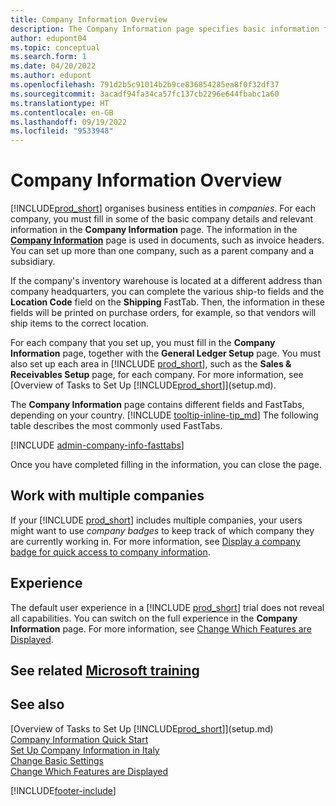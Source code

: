 ```yaml
---
title: Company Information Overview
description: The Company Information page specifies basic information for a business entity, such as name, addresses, and shipping information.
author: edupont04
ms.topic: conceptual
ms.search.form: 1
ms.date: 04/20/2022
ms.author: edupont
ms.openlocfilehash: 791d2b5c91014b2b9ce836854285ea8f0f32df37
ms.sourcegitcommit: 3acadf94fa34ca57fc137cb2296e644fbabc1a60
ms.translationtype: HT
ms.contentlocale: en-GB
ms.lasthandoff: 09/19/2022
ms.locfileid: "9533948"
---
```

# <a name="company-information-overview"></a>Company Information Overview

[!INCLUDE[prod_short](includes/prod_short.md)] organises business entities in *companies*. For each company, you must fill in some of the basic company details and relevant information in the **Company Information** page. The information in the [**Company Information**](https://businesscentral.dynamics.com/?page=1) page is used in documents, such as invoice headers. You can set up more than one company, such as a parent company and a subsidiary.  

If the company's inventory warehouse is located at a different address than company headquarters, you can complete the various ship-to fields and the **Location Code** field on the **Shipping** FastTab. Then, the information in these fields will be printed on purchase orders, for example, so that vendors will ship items to the correct location.  

For each company that you set up, you must fill in the **Company Information** page, together with the **General Ledger Setup** page. You must also set up each area in [!INCLUDE [prod_short](includes/prod_short.md)], such as the **Sales & Receivables Setup** page, for each company. For more information, see [Overview of Tasks to Set Up [!INCLUDE[prod_short](includes/prod_short.md)]](setup.md).  

The **Company Information** page contains different fields and FastTabs, depending on your country. [!INCLUDE [tooltip-inline-tip_md](includes/tooltip-inline-tip_md.md)] The following table describes the most commonly used FastTabs.

[!INCLUDE [admin-company-info-fasttabs](includes/admin-company-info-fasttabs.md)]

Once you have completed filling in the information, you can close the page.  

## <a name="work-with-multiple-companies"></a>Work with multiple companies

If your [!INCLUDE [prod_short](includes/prod_short.md)] includes multiple companies, your users might want to use *company badges* to keep track of which company they are currently working in. For more information, see [Display a company badge for quick access to company information](ui-change-basic-settings.md#badge).  

## <a name="experience"></a>Experience

The default user experience in a [!INCLUDE [prod_short](includes/prod_short.md)] trial does not reveal all capabilities. You can switch on the full experience in the **Company Information** page. For more information, see [Change Which Features are Displayed](ui-experiences.md).  

## <a name="see-related-microsoft-training"></a>See related [Microsoft training](/training/modules/create-new-companies-dynamics-365-business-central/)

## <a name="see-also"></a>See also 

[Overview of Tasks to Set Up [!INCLUDE[prod_short](includes/prod_short.md)]](setup.md)  
[Company Information Quick Start](quick-start-company-information.md)  
[Set Up Company Information in Italy](LocalFunctionality/Italy/how-to-set-up-company-information.md)  
[Change Basic Settings](ui-change-basic-settings.md)  
[Change Which Features are Displayed](ui-experiences.md)  


[!INCLUDE[footer-include](includes/footer-banner.md)]
